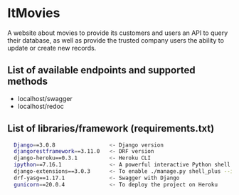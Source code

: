 # ItMovies

A website about movies to provide its customers and users an API to query their database, as well as provide the trusted company users the ability to update or create new records.

## List of available endpoints and supported methods
- localhost/swagger
- localhost/redoc

## List of libraries/framework (requirements.txt)
```sh
  Django==3.0.8                 <- Django version
  djangorestframework==3.11.0   <- DRF version
  django-heroku==0.3.1          <- Heroku CLI
  ipython==7.16.1               <- A powerful interactive Python shell
  django-extensions==3.0.3      <- To enable ./manage.py shell_plus --ipython
  drf-yasg==1.17.1              <- Swagger with Django
  gunicorn==20.0.4              <- To deploy the project on Heroku
```
